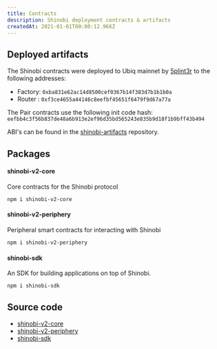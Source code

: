 ```yaml
---
title: Contracts
description: Shinobi deployment contracts & artifacts
createdAt: 2021-01-01T00:00:12.966Z
---
```


## Deployed artifacts

The Shinobi contracts were deployed to Ubiq mainnet by [5plint3r](https://github.com/5plint3r) to the following addresses:

* Factory: `0xba831e62ac14d8500cef0367b14f383d7b1b1b0a`
* Router : `0xf3ce4655a44146c8eefbf45651f6479f9d67a77a`

The Pair contracts use the following init code hash: `eefbb4c3f56b837de48a6b913e2ef96d35bd565243e835b9d18f1b9bff43b494`

ABI's can be found in the [shinobi-artifacts](https://github.com/5plint3r/shinobi-artifacts) repository.

## Packages

#### shinobi-v2-core
Core contracts for the Shinobi protocol

```
npm i shinobi-v2-core
```

#### shinobi-v2-periphery
Peripheral smart contracts for interacting with Shinobi

```
npm i shinobi-v2-periphery
```

#### shinobi-sdk
An SDK for building applications on top of Shinobi.

```
npm i shinobi-sdk
```
## Source code

* [shinobi-v2-core](https://github.com/5plint3r/shinobi-v2-core)
* [shinobi-v2-periphery](https://github.com/5plint3r/shinobi-v2-periphery)
* [shinobi-sdk](https://github.com/5plint3r/shinobi-sdk)
